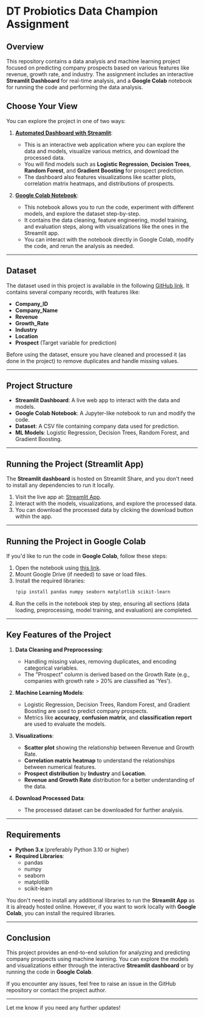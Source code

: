 # DT Probiotics Data Champion Assignment

## Overview

This repository contains a data analysis and machine learning project focused on predicting company prospects based on various features like revenue, growth rate, and industry. The assignment includes an interactive **Streamlit Dashboard** for real-time analysis, and a **Google Colab** notebook for running the code and performing the data analysis.

## Choose Your View

You can explore the project in one of two ways:

1. **[Automated Dashboard with Streamlit](https://dt-probiotics-data-champion-assignment-7nedwf4hekxrj37nbpuappp.streamlit.app/)**: 
   - This is an interactive web application where you can explore the data and models, visualize various metrics, and download the processed data.
   - You will find models such as **Logistic Regression**, **Decision Trees**, **Random Forest**, and **Gradient Boosting** for prospect prediction.
   - The dashboard also features visualizations like scatter plots, correlation matrix heatmaps, and distributions of prospects.

2. **[Google Colab Notebook](https://colab.research.google.com/drive/1J68d3Yn5sM_WU219_-dKOS86aZykOSdP#scrollTo=aHP3iCkZKk1l)**: 
   - This notebook allows you to run the code, experiment with different models, and explore the dataset step-by-step. 
   - It contains the data cleaning, feature engineering, model training, and evaluation steps, along with visualizations like the ones in the Streamlit app.
   - You can interact with the notebook directly in Google Colab, modify the code, and rerun the analysis as needed.

---

## Dataset

The dataset used in this project is available in the following [GitHub link](https://github.com/Rahulaggl/DT-Probiotics-Data-Champion-Assignment/blob/main/Task_Records.csv). It contains several company records, with features like:

- **Company_ID**
- **Company_Name**
- **Revenue**
- **Growth_Rate**
- **Industry**
- **Location**
- **Prospect** (Target variable for prediction)

Before using the dataset, ensure you have cleaned and processed it (as done in the project) to remove duplicates and handle missing values.

---

## Project Structure

- **Streamlit Dashboard**: A live web app to interact with the data and models.
- **Google Colab Notebook**: A Jupyter-like notebook to run and modify the code.
- **Dataset**: A CSV file containing company data used for prediction.
- **ML Models**: Logistic Regression, Decision Trees, Random Forest, and Gradient Boosting.

---

## Running the Project (Streamlit App)

The **Streamlit dashboard** is hosted on Streamlit Share, and you don't need to install any dependencies to run it locally.

1. Visit the live app at: [Streamlit App](https://dt-probiotics-data-champion-assignment-7nedwf4hekxrj37nbpuappp.streamlit.app/).
2. Interact with the models, visualizations, and explore the processed data.
3. You can download the processed data by clicking the download button within the app.

---

## Running the Project in Google Colab

If you'd like to run the code in **Google Colab**, follow these steps:

1. Open the notebook using [this link](https://colab.research.google.com/drive/1J68d3Yn5sM_WU219_-dKOS86aZykOSdP#scrollTo=aHP3iCkZKk1l).
2. Mount Google Drive (if needed) to save or load files.
3. Install the required libraries:
   ```bash
   !pip install pandas numpy seaborn matplotlib scikit-learn
   ```
4. Run the cells in the notebook step by step, ensuring all sections (data loading, preprocessing, model training, and evaluation) are completed.

---

## Key Features of the Project

1. **Data Cleaning and Preprocessing**: 
   - Handling missing values, removing duplicates, and encoding categorical variables.
   - The "Prospect" column is derived based on the Growth Rate (e.g., companies with growth rate > 20% are classified as 'Yes').

2. **Machine Learning Models**: 
   - Logistic Regression, Decision Trees, Random Forest, and Gradient Boosting are used to predict company prospects.
   - Metrics like **accuracy**, **confusion matrix**, and **classification report** are used to evaluate the models.

3. **Visualizations**:
   - **Scatter plot** showing the relationship between Revenue and Growth Rate.
   - **Correlation matrix heatmap** to understand the relationships between numerical features.
   - **Prospect distribution** by **Industry** and **Location**.
   - **Revenue and Growth Rate** distribution for a better understanding of the data.

4. **Download Processed Data**: 
   - The processed dataset can be downloaded for further analysis.

---

## Requirements

- **Python 3.x** (preferably Python 3.10 or higher)
- **Required Libraries**:
  - pandas
  - numpy
  - seaborn
  - matplotlib
  - scikit-learn

You don't need to install any additional libraries to run the **Streamlit App** as it is already hosted online. However, if you want to work locally with **Google Colab**, you can install the required libraries.

---

## Conclusion

This project provides an end-to-end solution for analyzing and predicting company prospects using machine learning. You can explore the models and visualizations either through the interactive **Streamlit dashboard** or by running the code in **Google Colab**.

If you encounter any issues, feel free to raise an issue in the GitHub repository or contact the project author.

---

Let me know if you need any further updates!
